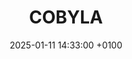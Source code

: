 ---
title: "COBYLA"
categories:
  - Optimisation
date:   2025-01-11 14:33:00 +0100
mathjax: true
tags:
  - 
toc: true
# classes: wide
excerpt: ""
header: 
  overlay_image: assets/nelder-mead/images/splash_image.png
  overlay_filter: 0.2
---